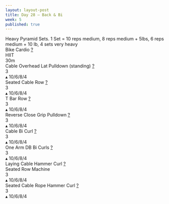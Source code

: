 ```yaml
---
layout: layout-post
title: Day 28 — Back & Bi
week: 5
published: true
---
```


<div class="ex_list">

  <div class="note _padding-bottom">Heavy Pyramid Sets. 1 Set = 10 reps medium, 8 reps medium + 5lbs, 6 reps medium + 10 lb, 4 sets very heavy </div>

  <div class="ex">
    <div class="name">
      Bike Cardio
      <a href="https://www.youtube.com/watch?v=WRylMkvahjM" target="_blank">?</a>
    </div>
    <div class="set">HIIT </div>
    <div class="rep">30m</div>
  </div>

  <div class="ex">
    <div class="name">
      Cable Overhead Lat Pulldown (standing)
      <a href="Cable Overhead " target="_blank">?</a>
    </div>
    <div class="set">3 <br/></div>
    <div class="rep">▴ 10/6/8/4</div>
  </div>

  <div class="ex">
    <div class="name">
      Seated Cable Row
      <a href="https://www.youtube.com/watch?v=wpQEGmAM7l8" target="_blank">?</a>
    </div>
    <div class="set">3 <br/></div>
    <div class="rep">▴ 10/6/8/4</div>
  </div>

  <div class="ex">
    <div class="name">
      T Bar Row
      <a href="https://www.youtube.com/watch?v=j3Igk5nyZE4" target="_blank">?</a>
    </div>
    <div class="set">3 <br/></div>
    <div class="rep">▴ 10/6/8/4</div>
  </div>

  <div class="ex">
    <div class="name">
      Reverse Close Grip Pulldown
      <a href="https://www.youtube.com/watch?v=apzFTbsm7HU&t=12s" target="_blank">?</a>
    </div>
    <div class="set">3 <br/></div>
    <div class="rep">▴ 10/6/8/4</div>
  </div>

  <div class="ex">
    <div class="name">
      Cable Bi Curl
      <a href="https://www.youtube.com/watch?v=kyyP5l8noSY" target="_blank">?</a>
    </div>
    <div class="set">3 <br/></div>
    <div class="rep">▴ 10/6/8/4</div>
  </div>

  <div class="ex">
    <div class="name">
      One Arm DB Bi Curls
      <a href="ttps://www.youtube.com/watch?v=sAq_ocpRh_I" target="_blank">?</a>
    </div>
    <div class="set">3 <br/></div>
    <div class="rep">▴ 10/6/8/4</div>
  </div>

  <div class="ex">
    <div class="name">
      Laying Cable Hammer Curl
      <a href="https://www.youtube.com/watch?v=khyjpRPUEB0" target="_blank">?</a>
     <div class="note">Seated Row Machine</div>
    </div>
    <div class="set">3 <br/></div>
    <div class="rep">▴ 10/6/8/4</div>
  </div>

  <div class="ex">
    <div class="name">
      Seated Cable Rope Hammer Curl
      <a href="https://www.youtube.com/watch?v=rKYlCijFGqc" target="_blank">?</a>
    </div>
    <div class="set">3 <br/></div>
    <div class="rep">▴ 10/6/8/4</div>
  </div>
</div>



